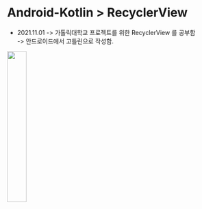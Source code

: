 # Android-Kotlin > RecyclerView   

* 2021.11.01
-> 가톨릭대학교 프로젝트를 위한 RecyclerView 를 공부함     
-> 안드로이드에서 고틀린으로 작성함. 


<img src = "https://blog.kakaocdn.net/dn/bsMnSA/btrjCYvQy3y/KVd48XNzjdISRl4SBHckzk/img.png" width="30%" height="30%">    